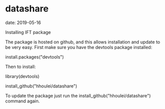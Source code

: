 # datashare

date: 2019-05-16

Installing IFT package

The package is hosted on github, and this allows installation and update to be very easy. First make sure you have the devtools package installed:

install.packages("devtools")

Then to install:

library(devtools)

install_github("hhoulei/datashare")

To update the package just run the install_github("hhoulei/datashare") command again.
